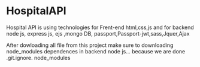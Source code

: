 # HospitalAPI
Hospital API is using technologies for Frent-end html,css,js and for backend node js, express js, ejs ,mongo DB, passport,Passport-jwt,sass,Jquer,Ajax



After dowloading all file from this project make sure to downloading node_modules dependences in backend node js...
because we are done .git.ignore. node_modules
